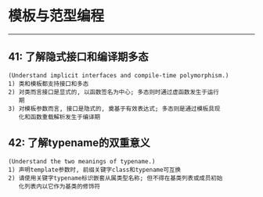# **模板与范型编程** #
***




## **41: 了解隐式接口和编译期多态** ##
    (Understand implicit interfaces and compile-time polymorphism.)
    1) 类和模板都支持接口和多态
    2) 对类而言接口是显式的, 以函数签名为中心; 多态则时通过虚函数发生于运行
       期
    3) 对模板参数而言, 接口是隐式的, 奠基于有效表达式; 多态则是通过模板具现
       化和函数重载解析发生于编译期



## **42: 了解typename的双重意义** ##
    (Understand the two meanings of typename.)
    1) 声明template参数时, 前缀关键字class和typename可互换
    2) 请使用关键字typename标识嵌套从属类型名称; 但不得在基类列表或成员初始
       化列表内以它作为基类的修饰符

